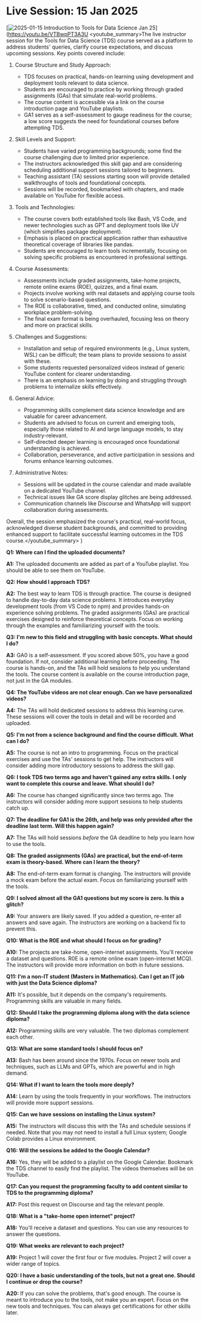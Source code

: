 # Live Session: 15 Jan 2025

[![2025-01-15 Introduction to Tools for Data Science Jan 25](https://i.ytimg.com/vi_webp/VTBwpPT3A3U/sddefault.webp)](https://youtu.be/VTBwpPT3A3U
<youtube_summary>The live instructor session for the Tools for Data Science (TDS) course served as a platform to address students' queries, clarify course expectations, and discuss upcoming sessions. Key points covered include:

1. Course Structure and Study Approach:
   - TDS focuses on practical, hands-on learning using development and deployment tools relevant to data science.
   - Students are encouraged to practice by working through graded assignments (GAs) that simulate real-world problems.
   - The course content is accessible via a link on the course introduction page and YouTube playlists.
   - GA1 serves as a self-assessment to gauge readiness for the course; a low score suggests the need for foundational courses before attempting TDS.

2. Skill Levels and Support:
   - Students have varied programming backgrounds; some find the course challenging due to limited prior experience.
   - The instructors acknowledged this skill gap and are considering scheduling additional support sessions tailored to beginners.
   - Teaching assistant (TA) sessions starting soon will provide detailed walkthroughs of tools and foundational concepts.
   - Sessions will be recorded, bookmarked with chapters, and made available on YouTube for flexible access.

3. Tools and Technologies:
   - The course covers both established tools like Bash, VS Code, and newer technologies such as GPT and deployment tools like UV (which simplifies package deployment).
   - Emphasis is placed on practical application rather than exhaustive theoretical coverage of libraries like pandas.
   - Students are encouraged to learn tools incrementally, focusing on solving specific problems as encountered in professional settings.

4. Course Assessments:
   - Assessments include graded assignments, take-home projects, remote online exams (ROE), quizzes, and a final exam.
   - Projects involve working with real datasets and applying course tools to solve scenario-based questions.
   - The ROE is collaborative, timed, and conducted online, simulating workplace problem-solving.
   - The final exam format is being overhauled, focusing less on theory and more on practical skills.

5. Challenges and Suggestions:
   - Installation and setup of required environments (e.g., Linux system, WSL) can be difficult; the team plans to provide sessions to assist with these.
   - Some students requested personalized videos instead of generic YouTube content for clearer understanding.
   - There is an emphasis on learning by doing and struggling through problems to internalize skills effectively.

6. General Advice:
   - Programming skills complement data science knowledge and are valuable for career advancement.
   - Students are advised to focus on current and emerging tools, especially those related to AI and large language models, to stay industry-relevant.
   - Self-directed deeper learning is encouraged once foundational understanding is achieved.
   - Collaboration, perseverance, and active participation in sessions and forums enhance learning outcomes.

7. Administrative Notes:
   - Sessions will be updated in the course calendar and made available on a dedicated YouTube channel.
   - Technical issues like GA score display glitches are being addressed.
   - Communication channels like Discourse and WhatsApp will support collaboration during assessments.

Overall, the session emphasized the course's practical, real-world focus, acknowledged diverse student backgrounds, and committed to providing enhanced support to facilitate successful learning outcomes in the TDS course.</youtube_summary>
)

**Q1: Where can I find the uploaded documents?**

**A1:** The uploaded documents are added as part of a YouTube playlist. You should be able to see them on YouTube.

**Q2: How should I approach TDS?**

**A2:** The best way to learn TDS is through practice. The course is designed to handle day-to-day data science problems. It introduces everyday development tools (from VS Code to npm) and provides hands-on experience solving problems. The graded assignments (GAs) are practical exercises designed to reinforce theoretical concepts. Focus on working through the examples and familiarizing yourself with the tools.

**Q3: I'm new to this field and struggling with basic concepts. What should I do?**

**A3:** GA0 is a self-assessment. If you scored above 50%, you have a good foundation. If not, consider additional learning before proceeding. The course is hands-on, and the TAs will hold sessions to help you understand the tools. The course content is available on the course introduction page, not just in the GA modules.

**Q4: The YouTube videos are not clear enough. Can we have personalized videos?**

**A4:** The TAs will hold dedicated sessions to address this learning curve. These sessions will cover the tools in detail and will be recorded and uploaded.

**Q5: I'm not from a science background and find the course difficult. What can I do?**

**A5:** The course is not an intro to programming. Focus on the practical exercises and use the TAs' sessions to get help. The instructors will consider adding more introductory sessions to address the skill gap.

**Q6: I took TDS two terms ago and haven't gained any extra skills. I only want to complete this course and leave. What should I do?**

**A6:** The course has changed significantly since two terms ago. The instructors will consider adding more support sessions to help students catch up.

**Q7: The deadline for GA1 is the 26th, and help was only provided after the deadline last term. Will this happen again?**

**A7:** The TAs will hold sessions _before_ the GA deadline to help you learn how to use the tools.

**Q8: The graded assignments (GAs) are practical, but the end-of-term exam is theory-based. Where can I learn the theory?**

**A8:** The end-of-term exam format is changing. The instructors will provide a mock exam before the actual exam. Focus on familiarizing yourself with the tools.

**Q9: I solved almost all the GA1 questions but my score is zero. Is this a glitch?**

**A9:** Your answers are likely saved. If you added a question, re-enter all answers and save again. The instructors are working on a backend fix to prevent this.

**Q10: What is the R0E and what should I focus on for grading?**

**A10:** The projects are take-home, open-internet assignments. You'll receive a dataset and questions. R0E is a remote online exam (open-internet MCQ). The instructors will provide more information on both in future sessions.

**Q11: I'm a non-IT student (Masters in Mathematics). Can I get an IT job with just the Data Science diploma?**

**A11:** It's possible, but it depends on the company's requirements. Programming skills are valuable in many fields.

**Q12: Should I take the programming diploma along with the data science diploma?**

**A12:** Programming skills are very valuable. The two diplomas complement each other.

**Q13: What are some standard tools I should focus on?**

**A13:** Bash has been around since the 1970s. Focus on newer tools and techniques, such as LLMs and GPTs, which are powerful and in high demand.

**Q14: What if I want to learn the tools more deeply?**

**A14:** Learn by using the tools frequently in your workflows. The instructors will provide more support sessions.

**Q15: Can we have sessions on installing the Linux system?**

**A15:** The instructors will discuss this with the TAs and schedule sessions if needed. Note that you may not need to install a full Linux system; Google Colab provides a Linux environment.

**Q16: Will the sessions be added to the Google Calendar?**

**A16:** Yes, they will be added to a playlist on the Google Calendar. Bookmark the TDS channel to easily find the playlist. The videos themselves will be on YouTube.

**Q17: Can you request the programming faculty to add content similar to TDS to the programming diploma?**

**A17:** Post this request on Discourse and tag the relevant people.

**Q18: What is a "take-home open internet" project?**

**A18:** You'll receive a dataset and questions. You can use any resources to answer the questions.

**Q19: What weeks are relevant to each project?**

**A19:** Project 1 will cover the first four or five modules. Project 2 will cover a wider range of topics.

**Q20: I have a basic understanding of the tools, but not a great one. Should I continue or drop the course?**

**A20:** If you can solve the problems, that's good enough. The course is meant to introduce you to the tools, not make you an expert. Focus on the new tools and techniques. You can always get certifications for other skills later.

